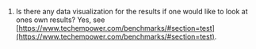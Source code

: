 1. Is there any data visualization for the results if one would like to look at ones own results?
Yes, see [https://www.techempower.com/benchmarks/#section=test](https://www.techempower.com/benchmarks/#section=test).